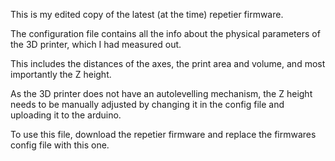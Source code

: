 This is my edited copy of the latest (at the time) repetier firmware. 

The configuration file contains all the info about the physical parameters of the 3D printer, which I had measured out. 

This includes the distances of the axes, the print area and volume, and most importantly the Z height.

As the 3D printer does not have an autolevelling mechanism, the Z height needs to be manually adjusted by changing it in the config file and uploading it to the arduino.

To use this file, download the repetier firmware and replace the firmwares config file with this one.
